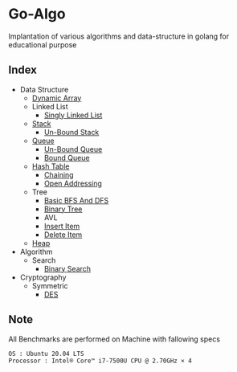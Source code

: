 # Go-Algo

Implantation of various algorithms and data-structure in golang for educational purpose

## Index
- Data Structure
   - [Dynamic Array](dataStructure/arrays/arrays.md)
   - Linked List
      - [Singly Linked List](dataStructure/linkedlist/singly/singly.md)
   - [Stack](dataStructure/stack/stack.md)
      - [Un-Bound Stack](dataStructure/stack/unbound.go)
   - [Queue](dataStructure/queue/queue.md)
      - [Un-Bound Queue](dataStructure/queue/unbound.go)
      - [Bound Queue](dataStructure/queue/bound.go)
   - [Hash Table](dataStructure/hashtable/hashtable.md)
      - [Chaining](dataStructure/hashtable/chaining.go)
      - [Open Addressing](dataStructure/hashtable/openaddress.go)
   - Tree
      - [Basic BFS And DFS](dataStructure/tree/firstSearch/bsfDfs.go)
      - [Binary Tree](dataStructure/tree/binarytree/internal.go)
      - AVL
      - [Insert Item](dataStructure/tree/avl/insert.go)
      - [Delete Item](dataStructure/tree/avl/delete.go)
   - [Heap](dataStructure/heap/heap.go)
- Algorithm
   - Search
      - [Binary Search](search/binary/binary.md)
- Cryptography
   - Symmetric 
      - [DES](cryptography/des/fFunction.go)
## Note

All Benchmarks are performed on Machine with fallowing specs

```
OS : Ubuntu 20.04 LTS
Processor : Intel® Core™ i7-7500U CPU @ 2.70GHz × 4
```
